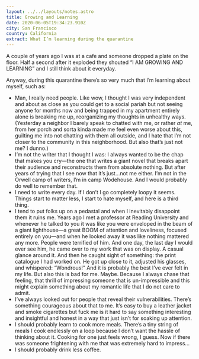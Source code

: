 ```yaml
---
layout: ../../layouts/notes.astro
title: Growing and Learning
date: 2020-06-05T19:34:23.910Z
city: San Francisco
country: California
extract: What I’m learning during the quarantine
---
```


A couple of years ago I was at a cafe and someone dropped a plate on the floor. Half a second after it exploded they shouted “I AM GROWING AND LEARNING” and I still think about it everyday.

Anyway, during this quarantine there’s so very much that I’m learning about myself, such as:

- Man, I really need people. Like wow, I thought I was very independent and about as close as you could get to a social pariah but not seeing anyone for months now and being trapped in my apartment entirely alone is breaking me up, reorganizing my thoughts in unhealthy ways. (Yesterday a neighbor I barely speak to chatted with me, or rather _at_ me, from her porch and sorta kinda made me feel even worse about this, guilting me into not chatting with them all outside, and I hate that I’m not closer to the community in this neighborhood. But also that’s just not me? I dunno.)
- I’m not the writer that I thought I was: I always wanted to be the chap that makes you cry—the one that writes a giant novel that breaks apart their audience and reconstructs them from absolute nothing. But after years of trying that I see now that it’s just...not me either. I’m not in the Orwell camp of writers, I’m in camp Wodehouse. And I would probably do well to remember that.
- I need to write every day. If I don’t I go completely loopy it seems. Things start to matter less, I start to hate myself, and here is a third thing.
- I tend to put folks up on a pedastal and when I inevitably disappoint them it ruins me. Years ago I met a professor at Reading University and whenever he talked to you it was like you were enveloped in the beam of a giant lighthouse—a great BOOM of attention and loveliness, focused entirely on you—and when he looked away it was like nothing mattered any more. People were terrified of him. And one day, the last day I would ever see him, he came over to my work that was on display. A casual glance around it. And then he caught sight of something: the print catalogue I had worked on. He got up close to it, adjusted his glasses, and whispered: “Wondrous!” And it is probably the best I’ve ever felt in my life. But also this is bad for me. Maybe. Because I always chase that feeling, that thrill of impressing someone that is un-impressible and this might explain something about my romantic life that I do not care to admit.
- I’ve always looked out for people that reveal their vulnerabilities. There’s something courageous about that to me. It’s easy to buy a leather jacket and smoke cigarettes but fuck me is it hard to say something interesting and insightful and honest in a way that just isn’t for soaking up attention.
- I should probably learn to cook more meals. There’s a tiny string of meals I cook endlessly on a loop because I don’t want the hassle of thinking about it. Cooking for one just feels wrong, I guess. Now if there was someone frightening with me that was extremely hard to impress...
- I should probably drink less coffee.
